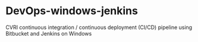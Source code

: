 # DevOps-windows-jenkins
CVRI continuous integration / continuous deployment (CI/CD) pipeline using Bitbucket and Jenkins on Windows
